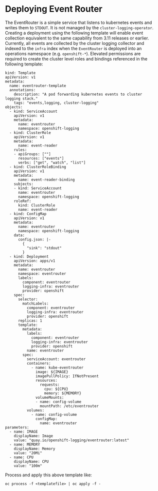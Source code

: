 # Deploying Event Router
The EventRouter is a simple service that listens to kubernetes events and writes them to `STDOUT`.  It is not managed by the `cluster-logging-operator`.
Creating a deployment using the following template will enable event collection equivalent to the same capability from 3.11 releases or earlier.
Currently, all events are collected by the cluster logging collector and indexed to the `infra` index when
the `EventRouter` is deployed into an operations namespace (e.g. `openshift-*`). Elevated permissions are required to create the cluster level roles and bindings referenced in the following template:

```
kind: Template
apiVersion: v1
metadata:
  name: eventrouter-template
  annotations:
    description: "A pod forwarding kubernetes events to cluster logging stack."
    tags: "events,logging, cluster-logging"
objects:
  - kind: ServiceAccount
    apiVersion: v1
    metadata:
      name: eventrouter
      namespace: openshift-logging
  - kind: ClusterRole
    apiVersion: v1
    metadata:
      name: event-reader
    rules:
    - apiGroups: [""]
      resources: ["events"]
      verbs: ["get", "watch", "list"]
  - kind: ClusterRoleBinding
    apiVersion: v1
    metadata:
      name: event-reader-binding
    subjects:
    - kind: ServiceAccount
      name: eventrouter
      namespace: openshift-logging
    roleRef:
      kind: ClusterRole
      name: event-reader
  - kind: ConfigMap
    apiVersion: v1
    metadata:
      name: eventrouter
      namespace: openshift-logging
    data:
      config.json: |-
        {
          "sink": "stdout"
        }
  - kind: Deployment
    apiVersion: apps/v1
    metadata:
      name: eventrouter
      namespace: eventrouter
      labels:
        component: eventrouter
        logging-infra: eventrouter
        provider: openshift
    spec:
      selector:
        matchLabels:
          component: eventrouter
          logging-infra: eventrouter
          provider: openshift
      replicas: 1
      template:
        metadata:
          labels:
            component: eventrouter
            logging-infra: eventrouter
            provider: openshift
          name: eventrouter
        spec:
          serviceAccount: eventrouter
          containers:
            - name: kube-eventrouter
              image: ${IMAGE}
              imagePullPolicy: IfNotPresent
              resources:
                requests:
                  cpu: ${CPU}
                  memory: ${MEMORY}
              volumeMounts:
              - name: config-volume
                mountPath: /etc/eventrouter
          volumes:
            - name: config-volume
              configMap:
                name: eventrouter
parameters:
  - name: IMAGE
    displayName: Image
    value: "quay.io/openshift-logging/eventrouter:latest"
  - name: MEMORY
    displayName: Memory
    value: "20Mi"
  - name: CPU
    displayName: CPU
    value: "100m"

```
Process and apply this above template like:

```
oc process -f <templatefile> | oc apply -f -
```
